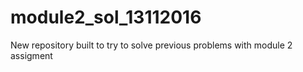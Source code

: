 # module2_sol_13112016
New repository built to try to solve previous problems with module 2 assigment

